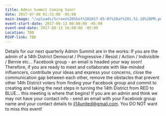 ```yaml
---
title: Admin Summit Coming Soon!
date: 2017-07-08 01:31:00 -05:00
main-image: "/uploads/Screen%20Shot%202017-05-07%20at%201.51.18%20PM.png"
event-start-date: 2017-08-13 00:00:00 -05:00
event-end-date: 2017-08-13 16:00:00 -05:00
Location: TBD
RSVP-link: TBD
---
```


Details for our next quarterly Admin Summit are in the works: If you are the admin of a 14th District Democrat / Progressive / Resist / Action / Indivisible / Bernie etc... Facebook group - an email is headed your way soon!
Therefore, if you are ready to meet and collaborate with like-minded influencers, contribute your ideas and express your concerns, close the communication gap between each other, remove the obstacles that prevent other 14th District voters from finding your Facebook group and commit to creating and taking the next steps in turning the 14th District from RED to BLUE... this meeting is where that begins!
If you are an admin and think we may not have your contact info - send an email with your Facebook group name and your contact details to il14united@gmail.com. You DO NOT want to miss this event!